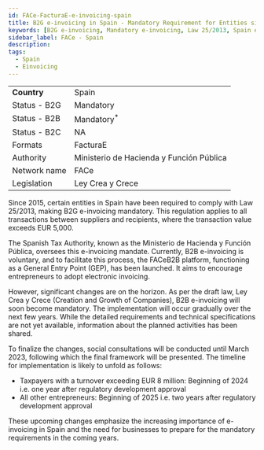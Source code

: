 ```yaml
---
id: FACe-FacturaE-e-invoicing-spain
title: B2G e-invoicing in Spain - Mandatory Requirement for Entities since 2015
keywords: [B2G e-invoicing, Mandatory e-invoicing, Law 25/2013, Spain e-invoicing regulation, Spanish Tax Authority, Ministerio de Hacienda y Función Pública, B2B e-invoicing, FACeB2B platform, General Entry Point, GEP, Electronic invoicing, Draft law Ley Crea y Crece, Mandatory B2B e-invoicing]
sidebar_label: FACe - Spain
description:
tags:
  - Spain
  - Einvoicing
---
```


<table  >
    <tr>
      <td align="left"><b>Country</b></td>
        <td align="left">Spain</td>
    </tr>
    <tr>
        <td align="Left">Status - B2G</td>
        <td align="left">Mandatory</td>
    </tr>
  <tr>
        <td align="Left">Status - B2B</td>
        <td align="left">Mandatory<sup>*</sup></td>
    </tr>
  <tr>
        <td align="Left">Status - B2C</td>
        <td align="left">NA</td>
    </tr>
  <tr>
        <td align="left">Formats</td>
        <td align="left">FacturaE</td>
    </tr>
  <tr>
        <td align="left">Authority</td>
        <td align="left">Ministerio de Hacienda y Función Pública</td>
    </tr>
  <tr>
        <td align="left">Network name</td>
        <td align="left">FACe</td>
 </tr>
  <tr>
        <td align="left">Legislation</td>
        <td align="left">Ley Crea y Crece</td>
 </tr>
</table>


Since 2015, certain entities in Spain have been required to comply with Law 25/2013, making B2G e-invoicing mandatory. This regulation applies to all transactions between suppliers and recipients, where the transaction value exceeds EUR 5,000.

The Spanish Tax Authority, known as the Ministerio de Hacienda y Función Pública, oversees this e-invoicing mandate. Currently, B2B e-invoicing is voluntary, and to facilitate this process, the FACeB2B platform, functioning as a General Entry Point (GEP), has been launched. It aims to encourage entrepreneurs to adopt electronic invoicing.

However, significant changes are on the horizon. As per the draft law, Ley Crea y Crece (Creation and Growth of Companies), B2B e-invoicing will soon become mandatory. The implementation will occur gradually over the next few years. While the detailed requirements and technical specifications are not yet available, information about the planned activities has been shared.

To finalize the changes, social consultations will be conducted until March 2023, following which the final framework will be presented. The timeline for implementation is likely to unfold as follows:

* Taxpayers with a turnover exceeding EUR 8 million: Beginning of 2024  i.e. one year after regulatory development approval
* All other entrepreneurs: Beginning of 2025 i.e. two years after regulatory development approval

These upcoming changes emphasize the increasing importance of e-invoicing in Spain and the need for businesses to prepare for the mandatory requirements in the coming years.

